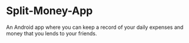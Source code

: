 # Split-Money-App

An Android app where you can keep a record of your daily expenses and money that you lends to your friends.

<!-- Work in progress->
